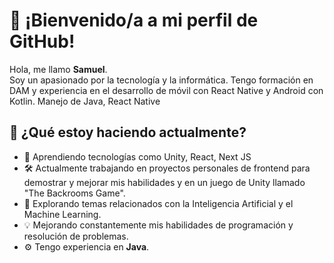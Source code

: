 # 👋 ¡Bienvenido/a a mi perfil de GitHub!

Hola, me llamo **Samuel**.  
Soy un apasionado por la tecnología y la informática. Tengo formación en DAM y experiencia en el desarrollo de móvil con React Native y Android con Kotlin. Manejo de Java, React Native

## 🚀 ¿Qué estoy haciendo actualmente?
- 🌱 Aprendiendo tecnologías como Unity, React, Next JS
- 🛠️ Actualmente trabajando en proyectos personales de frontend para demostrar y mejorar mis habilidades y en un juego de Unity llamado "The Backrooms Game".
- 🤖 Explorando temas relacionados con la Inteligencia Artificial y el Machine Learning.  
- 💡 Mejorando constantemente mis habilidades de programación y resolución de problemas.  
- ⚙️ Tengo experiencia en **Java**.
